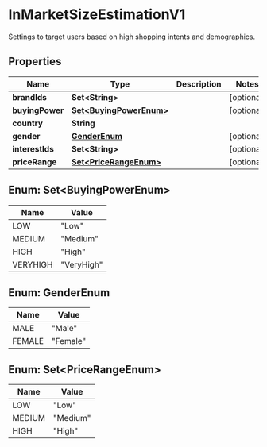

# InMarketSizeEstimationV1

Settings to target users based on high shopping intents and demographics.

## Properties

| Name | Type | Description | Notes |
|------------ | ------------- | ------------- | -------------|
|**brandIds** | **Set&lt;String&gt;** |  |  [optional] |
|**buyingPower** | [**Set&lt;BuyingPowerEnum&gt;**](#Set&lt;BuyingPowerEnum&gt;) |  |  [optional] |
|**country** | **String** |  |  |
|**gender** | [**GenderEnum**](#GenderEnum) |  |  [optional] |
|**interestIds** | **Set&lt;String&gt;** |  |  [optional] |
|**priceRange** | [**Set&lt;PriceRangeEnum&gt;**](#Set&lt;PriceRangeEnum&gt;) |  |  [optional] |



## Enum: Set&lt;BuyingPowerEnum&gt;

| Name | Value |
|---- | -----|
| LOW | &quot;Low&quot; |
| MEDIUM | &quot;Medium&quot; |
| HIGH | &quot;High&quot; |
| VERYHIGH | &quot;VeryHigh&quot; |



## Enum: GenderEnum

| Name | Value |
|---- | -----|
| MALE | &quot;Male&quot; |
| FEMALE | &quot;Female&quot; |



## Enum: Set&lt;PriceRangeEnum&gt;

| Name | Value |
|---- | -----|
| LOW | &quot;Low&quot; |
| MEDIUM | &quot;Medium&quot; |
| HIGH | &quot;High&quot; |



